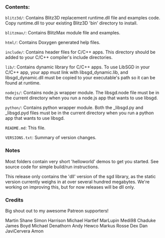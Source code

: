 ### Contents:

``blitz3d/``: Contains Blitz3D replacement runtime.dll file and examples code. Copy runtime.dll to your existing Blitz3D 'bin' directory to install.

``blitzmax/``: Contains BlitzMax module file and examples.  

``html/``: Contains Doxygen generated help files.

``include/``: Contains header files for C/C++ apps. This directory should be added to your C/C++ compiler's include directories.

``lib/``: Contains dynamic library for C/C++ apps. To use LibSGD in your C/C++ app, your app must link with libsgd_dynamic.lib, and libsgd_dynamic.dll must be copied to your executable's path so it can be found at runtime.

``nodejs/``: Contains node.js wrapper module. The libsgd.node file must be in the current directory when you run a node.js app that wants to use libsgd.

``python/``: Contains python wrapper module. Both the _libsgd.py and _libsgd.pyd files must be in the current directory when you run a python app that wants to use libsgd.

``README.md``: This file.

``VERSIONS.txt``: Summary of version changes.


### Notes

Most folders contain very short 'helloworld' demos to get you started. See source code for simple build/run instructions.

This release only contains the 'dll' version of the sgd library, as the static version currently weighs in at over several hundred megabytes. We're working on improving this, but for now releases will be dll only.


### Credits

Big shout out to my awesome Patreon supporters!

Martin
Shane
Simon Harrison
Michael Hartlef
MarLupin
Medi98
Chaduke
James Boyd
Michael Denathorn
Andy Hewco
Markus Rosse
Dex
Dan
JaviCervera
Amon
